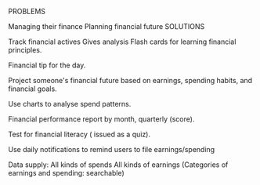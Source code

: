 PROBLEMS

Managing their finance
Planning financial future
SOLUTIONS

Track financial actives
Gives analysis
Flash cards for learning financial principles.

Financial tip for the day.

Project someone's financial future based on earnings, spending habits, and financial goals.

Use charts to analyse spend patterns.

Financial performance report by month, quarterly (score).

Test for financial literacy ( issued as a quiz).

Use daily notifications to remind users to file earnings/spending

Data supply: All kinds of spends All kinds of earnings (Categories of earnings and spending: searchable)
